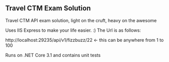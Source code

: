 ## Travel CTM Exam Solution

Travel CTM API exam solution, light on the cruft, heavy on the awesome

Uses IIS Express to make your life easier. :) The Url is as follows:

http://localhost:29235/api/v1/fizzbuzz/22 <- this can be anywhere from 1 to 100

Runs on .NET Core 3.1 and contains unit tests